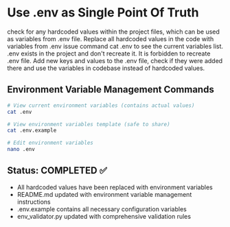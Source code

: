 # Use .env as Single Point Of Truth

check for any hardcoded values within the project files, which can be used as variables from .env file.
Replace all hardcoded values in the code with variables from .env
issue command cat .env to see the current variables list.
.env exists in the project and don't recreate it.
It is forbidden to recreate .env file.
Add new keys and values to the .env file, check if they were added there and use the variables in codebase instead of hardcoded values.

## Environment Variable Management Commands

```bash
# View current environment variables (contains actual values)
cat .env

# View environment variables template (safe to share)
cat .env.example

# Edit environment variables
nano .env
```

## Status: COMPLETED ✅

- All hardcoded values have been replaced with environment variables
- README.md updated with environment variable management instructions
- .env.example contains all necessary configuration variables
- env_validator.py updated with comprehensive validation rules
